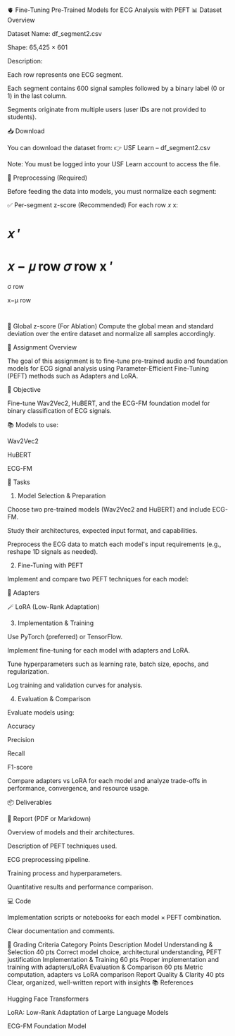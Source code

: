 🫀 Fine-Tuning Pre-Trained Models for ECG Analysis with PEFT
📊 Dataset Overview

Dataset Name: df_segment2.csv

Shape: 65,425 × 601

Description:

Each row represents one ECG segment.

Each segment contains 600 signal samples followed by a binary label (0 or 1) in the last column.

Segments originate from multiple users (user IDs are not provided to students).

📥 Download

You can download the dataset from:
👉 USF Learn – df_segment2.csv

Note: You must be logged into your USF Learn account to access the file.

🧪 Preprocessing (Required)

Before feeding the data into models, you must normalize each segment:

✅ Per-segment z-score (Recommended)
For each row 
𝑥
x:

𝑥
′
=
𝑥
−
𝜇
row
𝜎
row
x
′
=
σ
row
	​

x−μ
row
	​

	​


🧪 Global z-score (For Ablation)
Compute the global mean and standard deviation over the entire dataset and normalize all samples accordingly.

🧠 Assignment Overview

The goal of this assignment is to fine-tune pre-trained audio and foundation models for ECG signal analysis using Parameter-Efficient Fine-Tuning (PEFT) methods such as Adapters and LoRA.

🎯 Objective

Fine-tune Wav2Vec2, HuBERT, and the ECG-FM foundation model for binary classification of ECG signals.

📚 Models to use:

Wav2Vec2

HuBERT

ECG-FM

📝 Tasks
1. Model Selection & Preparation

Choose two pre-trained models (Wav2Vec2 and HuBERT) and include ECG-FM.

Study their architectures, expected input format, and capabilities.

Preprocess the ECG data to match each model's input requirements (e.g., reshape 1D signals as needed).

2. Fine-Tuning with PEFT

Implement and compare two PEFT techniques for each model:

🧩 Adapters

🪄 LoRA (Low-Rank Adaptation)

3. Implementation & Training

Use PyTorch (preferred) or TensorFlow.

Implement fine-tuning for each model with adapters and LoRA.

Tune hyperparameters such as learning rate, batch size, epochs, and regularization.

Log training and validation curves for analysis.

4. Evaluation & Comparison

Evaluate models using:

Accuracy

Precision

Recall

F1-score

Compare adapters vs LoRA for each model and analyze trade-offs in performance, convergence, and resource usage.

📦 Deliverables

📄 Report (PDF or Markdown)

Overview of models and their architectures.

Description of PEFT techniques used.

ECG preprocessing pipeline.

Training process and hyperparameters.

Quantitative results and performance comparison.

💻 Code

Implementation scripts or notebooks for each model × PEFT combination.

Clear documentation and comments.

🧮 Grading Criteria
Category	Points	Description
Model Understanding & Selection	40 pts	Correct model choice, architectural understanding, PEFT justification
Implementation & Training	60 pts	Proper implementation and training with adapters/LoRA
Evaluation & Comparison	60 pts	Metric computation, adapters vs LoRA comparison
Report Quality & Clarity	40 pts	Clear, organized, well-written report with insights
📚 References

Hugging Face Transformers

LoRA: Low-Rank Adaptation of Large Language Models

ECG-FM Foundation Model
